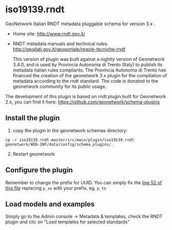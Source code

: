 # iso19139.rndt

GeoNetwork Italian RNDT metadata pluggable schema for version 3.x .

- Home site:
  http://www.rndt.gov.it/

- RNDT metadata manuals and technical rules:
  http://geodati.gov.it/geoportale/regole-tecniche-rndt
  

  
  
  This version of plugin was built against a nightly version of Geonetwork 3.4.0, and is used by Provincia Autonoma di Trento (Italy) to publish its metadata italian rules compliants. 
The Provincia Autonoma di Trento has financed the creation of the geonetwork 3.x plugin for the compilation of metadata according to the rndt standard.
The code is donated to the geonetwork community for its public usage.

 The development of this plugin is based on rndt plugin built for Geonetwork 2.x, you can find it  here: https://github.com/geonetwork/schema-plugins
 
## Install the plugin

1. copy the plugin in the geonetwork schemas directory:

```
cp -r iso19139.rndt-master/src/main/plugin/iso19139.rndt geonetwork/WEB-INF/data/config/schema_plugins/. 
```

2. Restart geonetwork

## Configure the plugin

Remember to change the prefix for UUID.
You can simply fix the [line 52 of this file](src/main/plugin/iso19139.rndt/update-fixed-info.xsl#L52) replacing ```p_xx``` with your prefix, eg. ```p_tn```

## Load models and examples

Simply go to the Admin console -> Metadata & templates, check the RNDT plugin and clic on "Load templates for selected standards"


